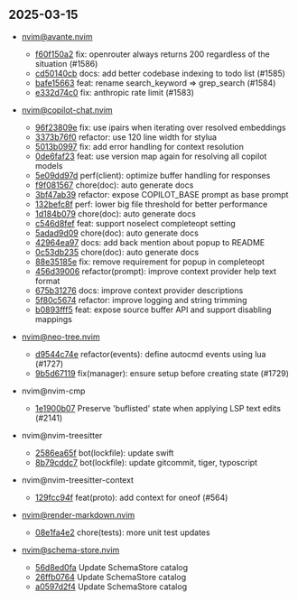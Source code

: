 ## 2025-03-15

* nvim@avante.nvim
  - [f60f150a2](https://github.com/yetone/avante.nvim/commit/f60f150a21e2a32f1b0ee194abd7f2be3bab92db) fix: openrouter always returns 200 regardless of the situation (#1586)
  - [cd50140cb](https://github.com/yetone/avante.nvim/commit/cd50140cb470d30a5a4f2d441f391b18316d57e1) docs: add better codebase indexing to todo list (#1585)
  - [bafe15663](https://github.com/yetone/avante.nvim/commit/bafe156639a4cba5c844ccc86370daa41dd6bb0c) feat: rename search_keyword => grep_search (#1584)
  - [e332d74c0](https://github.com/yetone/avante.nvim/commit/e332d74c064f2cdcebbe9914d88300cfd3a74ea8) fix: anthropic rate limit (#1583)

* nvim@copilot-chat.nvim
  - [96f23809e](https://github.com/CopilotC-Nvim/CopilotChat.nvim/commit/96f23809efdcc99b5eb1c8a8ee498de5e53bc944) fix: use ipairs when iterating over resolved embeddings
  - [3373b76f0](https://github.com/CopilotC-Nvim/CopilotChat.nvim/commit/3373b76f0db7572b4cbbc9e5a8880d944daa345a) refactor: use 120 line width for stylua
  - [5013b0997](https://github.com/CopilotC-Nvim/CopilotChat.nvim/commit/5013b09970178eae3776b2d0e8ed0640272f9238) fix: add error handling for context resolution
  - [0de6faf23](https://github.com/CopilotC-Nvim/CopilotChat.nvim/commit/0de6faf23859636271f7ed4d87abf81c5c4e59a1) feat: use version map again for resolving all copilot models
  - [5e09dd97d](https://github.com/CopilotC-Nvim/CopilotChat.nvim/commit/5e09dd97dcda539e3f56f08982d63551bb4e5b73) perf(client): optimize buffer handling for responses
  - [f9f081567](https://github.com/CopilotC-Nvim/CopilotChat.nvim/commit/f9f0815678c9323fdc02cd9e6531e9d0ba3f6e53) chore(doc): auto generate docs
  - [3bf47ab39](https://github.com/CopilotC-Nvim/CopilotChat.nvim/commit/3bf47ab3929fbfcaf74ea15f3dad989cc4baaca7) refactor: expose COPILOT_BASE prompt as base prompt
  - [132befc8f](https://github.com/CopilotC-Nvim/CopilotChat.nvim/commit/132befc8f533a67ddbd4b40297f864397664670f) perf: lower big file threshold for better performance
  - [1d184b079](https://github.com/CopilotC-Nvim/CopilotChat.nvim/commit/1d184b0792b907685f15ca43e14e20ac44da6a5c) chore(doc): auto generate docs
  - [c546d8fef](https://github.com/CopilotC-Nvim/CopilotChat.nvim/commit/c546d8fef5631ed7b9ee21d5f4f75b05c4575f4d) feat: support noselect completeopt setting
  - [5adad9d09](https://github.com/CopilotC-Nvim/CopilotChat.nvim/commit/5adad9d09ceec3dc42facadf5dde1f598239c6be) chore(doc): auto generate docs
  - [42964ea97](https://github.com/CopilotC-Nvim/CopilotChat.nvim/commit/42964ea970e462fe3c018979ebb9ea0e99d30f12) docs: add back mention about popup to README
  - [0c53db235](https://github.com/CopilotC-Nvim/CopilotChat.nvim/commit/0c53db2355624af6d637f84edc067c8fd58e97a2) chore(doc): auto generate docs
  - [88e35185e](https://github.com/CopilotC-Nvim/CopilotChat.nvim/commit/88e35185e569716141e6431704430e8ea9e8f83c) fix: remove requirement for popup in completeopt
  - [456d39006](https://github.com/CopilotC-Nvim/CopilotChat.nvim/commit/456d3900680b431f72e7f4f350c802dc6b9091c4) refactor(prompt): improve context provider help text format
  - [675b31276](https://github.com/CopilotC-Nvim/CopilotChat.nvim/commit/675b31276815c76a4c21e911c3bd4eda621f9616) docs: improve context provider descriptions
  - [5f80c5674](https://github.com/CopilotC-Nvim/CopilotChat.nvim/commit/5f80c56746caa1d71f1cca2bc354d6923ce61582) refactor: improve logging and string trimming
  - [b0893fff5](https://github.com/CopilotC-Nvim/CopilotChat.nvim/commit/b0893fff5f2d3b22155f3113381a614fd4f65a8a) feat: expose source buffer API and support disabling mappings

* nvim@neo-tree.nvim
  - [d9544c74e](https://github.com/nvim-neo-tree/neo-tree.nvim/commit/d9544c74ec43cca0564fdc334c116fbe0be8a807) refactor(events): define autocmd events using lua (#1727)
  - [9b5d67119](https://github.com/nvim-neo-tree/neo-tree.nvim/commit/9b5d67119c46e3262ffe1508fe6d8540b79ad75d) fix(manager): ensure setup before creating state (#1729)

* nvim@nvim-cmp
  - [1e1900b07](https://github.com/hrsh7th/nvim-cmp/commit/1e1900b0769324a9675ef85b38f99cca29e203b3) Preserve 'buflisted' state when applying LSP text edits (#2141)

* nvim@nvim-treesitter
  - [2586ea65f](https://github.com/nvim-treesitter/nvim-treesitter/commit/2586ea65faf45dcf1caf8d34510d50bb545c215a) bot(lockfile): update swift
  - [8b79cddc7](https://github.com/nvim-treesitter/nvim-treesitter/commit/8b79cddc708cb8549562f0101f7f509ad7cebf97) bot(lockfile): update gitcommit, tiger, typoscript

* nvim@nvim-treesitter-context
  - [129fcc94f](https://github.com/nvim-treesitter/nvim-treesitter-context/commit/129fcc94fa986692926366e940a46f00d2a4abbe) feat(proto): add context for oneof (#564)

* nvim@render-markdown.nvim
  - [08e1fa4e2](https://github.com/MeanderingProgrammer/render-markdown.nvim/commit/08e1fa4e281e48ee4aa892428de9fb91e66edca6) chore(tests): more unit test updates

* nvim@schema-store.nvim
  - [56d8ed0fa](https://github.com/b0o/SchemaStore.nvim/commit/56d8ed0fa1516242085ba5e95d7f49fad50d5754) Update SchemaStore catalog
  - [26ffb0764](https://github.com/b0o/SchemaStore.nvim/commit/26ffb0764d6fb08bade49f05ed6fae67bd5a7bdf) Update SchemaStore catalog
  - [a0597d2f4](https://github.com/b0o/SchemaStore.nvim/commit/a0597d2f4c3e3511e43d8d5baed3abb484199ce2) Update SchemaStore catalog